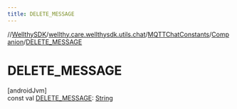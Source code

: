 ```yaml
---
title: DELETE_MESSAGE
---
```

//[WellthySDK](../../../../index.html)/[wellthy.care.wellthysdk.utils.chat](../../index.html)/[MQTTChatConstants](../index.html)/[Companion](index.html)/[DELETE_MESSAGE](-d-e-l-e-t-e_-m-e-s-s-a-g-e.html)



# DELETE_MESSAGE



[androidJvm]\
const val [DELETE_MESSAGE](-d-e-l-e-t-e_-m-e-s-s-a-g-e.html): [String](https://kotlinlang.org/api/latest/jvm/stdlib/kotlin/-string/index.html)




